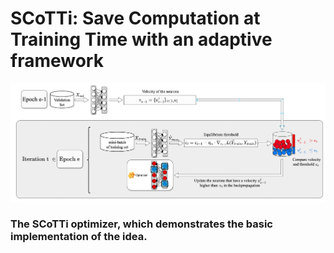 
# SCoTTi: Save Computation at Training Time with an adaptive framework
![process](./Fig/process.png)

### The SCoTTi optimizer, which demonstrates the basic implementation of the idea.
